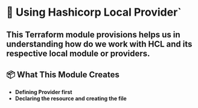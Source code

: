 # 🚀 Using Hashicorp Local Provider`

This Terraform module provisions helps us in understanding how do we work with HCL and its respective local module or providers.
---

## 📦 What This Module Creates

- **Defining Provider first**
- **Declaring the resource and creating the file** 
